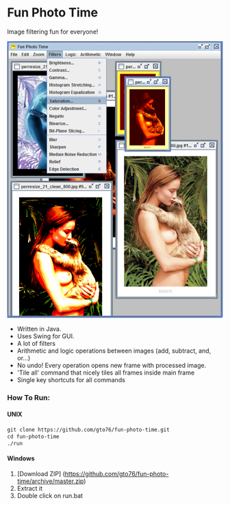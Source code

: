 Fun Photo Time
==============

Image filtering fun for everyone!

![screenshot](/doc/screenshot-01.png)

* Written in Java.
* Uses Swing for GUI.
* A lot of filters
* Arithmetic and logic operations between images (add, subtract, and, or...)
* No undo! Every operation opens new frame with processed image.
* 'Tile all' command that nicely tiles all frames inside main frame
* Single key shortcuts for all commands

### How To Run:
#### UNIX
```
git clone https://github.com/gto76/fun-photo-time.git
cd fun-photo-time
./run
```

#### Windows
1. [Download ZIP] (https://github.com/gto76/fun-photo-time/archive/master.zip)
2. Extract it
3. Double click on run.bat
